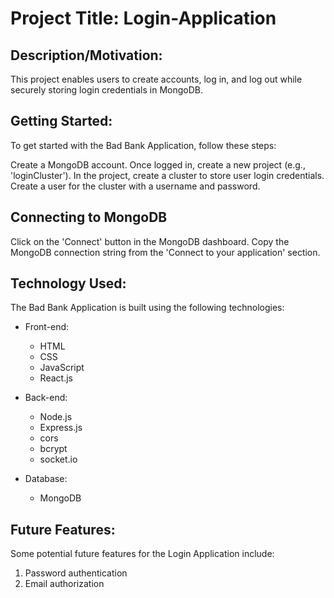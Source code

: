# Project Title: Login-Application

## Description/Motivation:
This project enables users to create accounts, log in, and log out while securely storing login credentials in MongoDB.

## Getting Started:
To get started with the Bad Bank Application, follow these steps:

Create a MongoDB account.
Once logged in, create a new project (e.g., 'loginCluster').
In the project, create a cluster to store user login credentials.
Create a user for the cluster with a username and password.

## Connecting to MongoDB
Click on the 'Connect' button in the MongoDB dashboard.
Copy the MongoDB connection string from the 'Connect to your application' section.

## Technology Used:
The Bad Bank Application is built using the following technologies:

- Front-end:
  - HTML
  - CSS
  - JavaScript
  - React.js

- Back-end:
  - Node.js
  - Express.js
  - cors
  - bcrypt
  - socket.io

- Database:
  - MongoDB 

## Future Features:
Some potential future features for the Login Application include:

1. Password authentication
2. Email authorization

